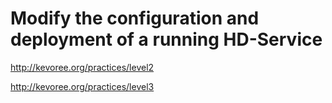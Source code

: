 # Modify the configuration and deployment of a running HD-Service

http://kevoree.org/practices/level2

http://kevoree.org/practices/level3
